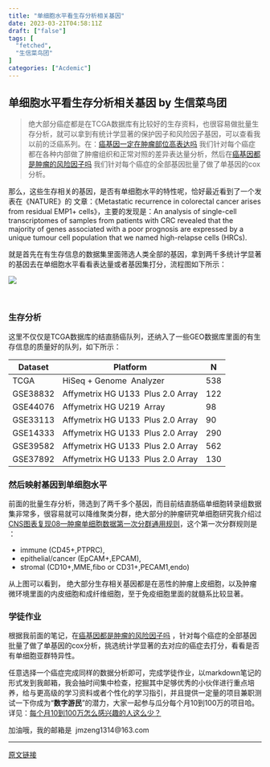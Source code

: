 ```yaml
---
title: "单细胞水平看生存分析相关基因"
date: 2023-03-21T04:58:11Z
draft: ["false"]
tags: [
  "fetched",
  "生信菜鸟团"
]
categories: ["Acdemic"]
---
```

单细胞水平看生存分析相关基因 by 生信菜鸟团
------
<div><section data-tool="mdnice编辑器" data-website="https://www.mdnice.com"><blockquote data-tool="mdnice编辑器"><p>绝大部分癌症都是在TCGA数据库有比较好的生存资料，也很容易做批量生存分析，就可以拿到有统计学显著的保护因子和风险因子基因，可以查看我以前的泛癌系列。在：<a href="https://mp.weixin.qq.com/s?__biz=MzAxMDkxODM1Ng==&amp;mid=2247515098&amp;idx=1&amp;sn=5a82ae24808db4722118a1f01687e223&amp;scene=21#wechat_redirect" data-linktype="2">癌基因一定在肿瘤部位高表达吗</a> 我们针对每个癌症都在各种内部做了肿瘤组织和正常对照的差异表达量分析，然后在<a href="https://mp.weixin.qq.com/s?__biz=MzAxMDkxODM1Ng==&amp;mid=2247515136&amp;idx=1&amp;sn=359f98e5c2c34fc54f3e6aabda8add5f&amp;scene=21#wechat_redirect" data-linktype="2">癌基因都是肿瘤的风险因子吗</a> 我们针对每个癌症的全部基因批量了做了单基因的cox分析。</p></blockquote><p data-tool="mdnice编辑器">那么，这些生存相关的基因，是否有单细胞水平的特性呢，恰好最近看到了一个发表在《NATURE》的 文章：《Metastatic recurrence in colorectal cancer arises from residual EMP1+ cells》，主要的发现是：An analysis of single-cell transcriptomes of samples from patients with CRC revealed that the majority of genes associated with a poor prognosis are expressed by a unique tumour cell population that we named high-relapse cells (HRCs).</p><p data-tool="mdnice编辑器">就是首先在有生存信息的数据集里面筛选人类全部的基因，拿到两千多统计学显著的基因去在单细胞水平看看表达量或者基因集打分，流程图如下所示：</p><p><img data-galleryid="" data-ratio="0.5648148148148148" data-s="300,640" data-src="https://mmbiz.qpic.cn/mmbiz_png/cZNhZQ6j4wziax6NhDChGZia8DtjOEAuvNY3TBrxNqA62mXY5A2UZo2Lwl17EJoDLM2KsRRiakqqwic1N902dKmFHA/640?wx_fmt=png" data-type="png" data-w="1080" src="https://mmbiz.qpic.cn/mmbiz_png/cZNhZQ6j4wziax6NhDChGZia8DtjOEAuvNY3TBrxNqA62mXY5A2UZo2Lwl17EJoDLM2KsRRiakqqwic1N902dKmFHA/640?wx_fmt=png"></p><figure data-tool="mdnice编辑器"><figcaption> </figcaption></figure><h3 data-tool="mdnice编辑器"><span></span>生存分析<span></span></h3><p data-tool="mdnice编辑器">这里不仅仅是TCGA数据库的结直肠癌队列，还纳入了一些GEO数据库里面的有生存信息的质量好的队列，如下所示：</p><section data-tool="mdnice编辑器"><table><thead><tr><th>Dataset</th><th>Platform</th><th>N</th></tr></thead><tbody><tr><td>TCGA</td><td>HiSeq + Genome  Analyzer</td><td>538</td></tr><tr><td>GSE38832</td><td>Affymetrix HG U133  Plus 2.0 Array</td><td>122</td></tr><tr><td>GSE44076</td><td>Affymetrix HG U219  Array</td><td>98</td></tr><tr><td>GSE33113</td><td>Affymetrix HG U133  Plus 2.0 Array</td><td>90</td></tr><tr><td>GSE14333</td><td>Affymetrix HG U133  Plus 2.0 Array</td><td>290</td></tr><tr><td>GSE39582</td><td>Affymetrix HG U133  Plus 2.0 Array</td><td>562</td></tr><tr><td>GSE37892</td><td>Affymetrix HG U133  Plus 2.0 Array</td><td>130</td></tr></tbody></table></section><h3 data-tool="mdnice编辑器"><span></span>然后映射基因到单细胞水平<span></span></h3><p data-tool="mdnice编辑器">前面的批量生存分析，筛选到了两千多个基因，而目前结直肠癌单细胞转录组数据集非常多，很容易就可以降维聚类分群，绝大部分的肿瘤研究单细胞研究我介绍过 <a href="https://mp.weixin.qq.com/s?__biz=MzI1Njk4ODE0MQ==&amp;mid=2247488940&amp;idx=1&amp;sn=1cc8a8a74715087939b9721c0881775d&amp;scene=21#wechat_redirect" data-linktype="2">CNS图表复现08—肿瘤单细胞数据第一次分群通用规则</a>，这个第一次分群规则是 ：</p><ul data-tool="mdnice编辑器"><li><section>immune (CD45+,PTPRC),</section></li><li><section>epithelial/cancer (EpCAM+,EPCAM),</section></li><li><section>stromal (CD10+,MME,fibo or CD31+,PECAM1,endo)</section></li></ul><p data-tool="mdnice编辑器">从上图可以看到， 绝大部分生存相关基因都是在恶性的肿瘤上皮细胞，以及肿瘤微环境里面的内皮细胞和成纤维细胞，至于免疫细胞里面的就髓系比较显著。</p><h3 data-tool="mdnice编辑器"><span></span>学徒作业<span></span></h3><p data-tool="mdnice编辑器">根据我前面的笔记，在<a href="https://mp.weixin.qq.com/s?__biz=MzAxMDkxODM1Ng==&amp;mid=2247515136&amp;idx=1&amp;sn=359f98e5c2c34fc54f3e6aabda8add5f&amp;scene=21#wechat_redirect" data-linktype="2">癌基因都是肿瘤的风险因子吗</a> ，针对每个癌症的全部基因批量了做了单基因的cox分析，挑选统计学显著的去对应的癌症去打分，看看是否有单细胞亚群特异性。</p><p data-tool="mdnice编辑器">任意选择一个癌症完成同样的数据分析即可，完成学徒作业，以markdown笔记的形式发到我邮箱，我会抽时间集中检查，挖掘其中足够优秀的小伙伴进行重点培养，给与更高级的学习资料或者个性化的学习指引，并且提供一定量的项目兼职测试一下你成为“<strong>数字游民</strong>”的潜力，大家一起参与瓜分每个月10到100万的项目哈。详见：<a href="https://mp.weixin.qq.com/s?__biz=MzAxMDkxODM1Ng==&amp;mid=2247520530&amp;idx=1&amp;sn=14006e8b2a4c48f556b744011fd5ec7e&amp;scene=21#wechat_redirect" data-linktype="2">每个月10到100万怎么感兴趣的人这么少？</a></p><p data-tool="mdnice编辑器">加油哦，我的邮箱是  jmzeng1314@163.com</p></section><p><mp-style-type data-value="3"></mp-style-type></p></div>  
<hr>
<a href="https://mp.weixin.qq.com/s/teIkPSB7ZOMahj5RFKTpyQ",target="_blank" rel="noopener noreferrer">原文链接</a>
